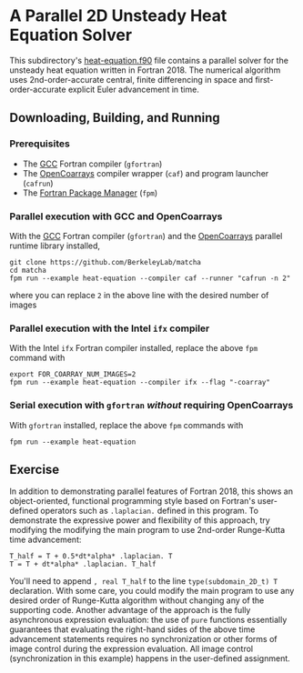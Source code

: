 A Parallel 2D Unsteady Heat Equation Solver
===========================================

This subdirectory's [heat-equation.f90] file contains a parallel solver for the
unsteady heat equation written in Fortran 2018.  The numerical algorithm uses
2nd-order-accurate central, finite differencing in space and first-order-accurate
explicit Euler advancement in time.

Downloading, Building, and Running
----------------------------------
### Prerequisites
* The [GCC] Fortran compiler (`gfortran`)
* The [OpenCoarrays] compiler wrapper (`caf`) and program launcher (`cafrun`)
* The [Fortran Package Manager] (`fpm`)

### Parallel execution with GCC and OpenCoarrays
With the [GCC](https://gcc.gnu.org) Fortran compiler (`gfortran`) and the
[OpenCoarrays] parallel runtime library installed,
```
git clone https://github.com/BerkeleyLab/matcha
cd matcha
fpm run --example heat-equation --compiler caf --runner "cafrun -n 2"
```
where you can replace `2` in the above line with the desired number of 
images 

### Parallel execution with the Intel `ifx` compiler
With the Intel `ifx` Fortran compiler installed, replace the above
`fpm` command with
```
export FOR_COARRAY_NUM_IMAGES=2
fpm run --example heat-equation --compiler ifx --flag "-coarray"
```

### Serial execution with `gfortran` *without* requiring OpenCoarrays
With `gfortran` installed, replace the above `fpm` commands with
```
fpm run --example heat-equation
```

Exercise
-------
In addition to demonstrating parallel features of Fortran 2018, this
shows an object-oriented, functional programming style based on Fortran's
user-defined operators such as `.laplacian.` defined in this program.
To demonstrate the expressive power and flexibility of this approach,
try modifying the modifying the main program to use 2nd-order Runge-Kutta
time advancement:
```
T_half = T + 0.5*dt*alpha* .laplacian. T
T = T + dt*alpha* .laplacian. T_half
```
You'll need to append `, real T_half` to the line `type(subdomain_2D_t) T`
declaration.  With some care, you could modify the main program to use any
desired order of Runge-Kutta algorithm without changing any of the 
supporting code.  Another advantage of the approach is the fully
asynchronous expression evaluation: the use of `pure` functions essentially
guarantees that evaluating the right-hand sides of the above time 
advancement statements requires no synchronization or other forms of image
control during the expression evaluation.  All image control
(synchronization in this example) happens in the user-defined assignment.

[heat-equation.f90]: ./heat-equation.f90
[GCC]: https://gcc.gnu.org
[OpenCoarrays]: https://github.com/sourceryinstitute/opencoarrays
[Fortran Package Manager]: https://github.com/fortran-lang/fpm
